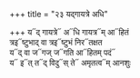 +++
title = "२३ यद्गायत्रे अधि"

+++
य᳓द् गायत्रे᳓ अ᳓धि गायत्र᳓म् आ᳓हितं  
त्रइ᳓ष्टुभाद् वा त्रइ᳓ष्टुभं निर᳓तक्षत  
य᳓द् वा ज᳓गज् ज᳓गति आ᳓हितम् पदं᳓  
य᳓ इ᳓त् त᳓द् विदु᳓स् ते᳓ अमृतत्व᳓म् आनशुः